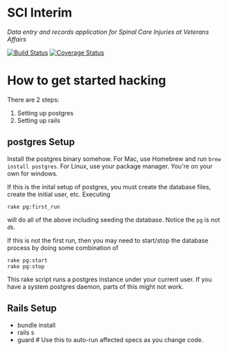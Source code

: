 SCI Interim
=================

*Data entry and records application for Spinal Care Injuries at Veterans Affairs*

[![Build Status](https://travis-ci.org/awong-dev/SCIInterim.svg?branch=enable_travis)](https://travis-ci.org/awong-dev/SCIInterim)
[![Coverage Status](https://coveralls.io/repos/awong-dev/SCIInterim/badge.svg)](https://coveralls.io/r/awong-dev/SCIInterim)

How to get started hacking
==========================

There are 2 steps:
  1. Setting up postgres
  2. Setting up rails

postgres Setup
-----------
Install the postgres binary somehow. For Mac, use Homebrew and run `brew install postgres`. For Linux, use your package manager. You're on your own for windows.

If this is the inital setup of postgres, you must create the database files, create the initial user, etc. Executing

```
rake pg:first_run
```

will do all of the above including seeding the database. Notice the `pg` is not `db`.

If this is not the first run, then you may need to start/stop the database process by doing
some combination of
```
rake pg:start
rake pg:stop
```

This rake script runs a postgres instance under your current user. If you have a system postgres daemon, parts of this might not work.

Rails Setup
-----------
  * bundle install
  * rails s
  * guard  # Use this to auto-run affected specs as you change code.

